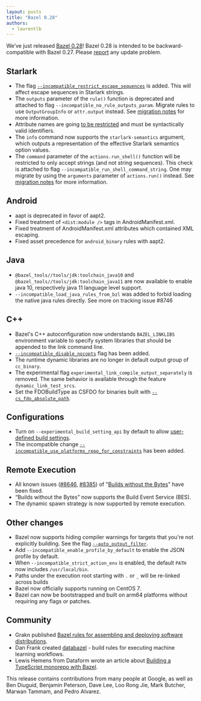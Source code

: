 ```yaml
---
layout: posts
title: "Bazel 0.28"
authors:
  - laurentlb
---
```



We’ve just released [Bazel 0.28](https://github.com/bazelbuild/bazel/releases/tag/0.28.0)! Bazel 0.28 is intended to be backward-compatible with Bazel 0.27. Please [report](https://github.com/bazelbuild/bazel/issues/new) any update problem.


## Starlark



*   The flag [`--incompatible_restrict_escape_sequences`](https://github.com/bazelbuild/bazel/issues/8380) is added. This will affect escape sequences in Starlark strings.
*   The `outputs` parameter of the `rule()` function is deprecated and attached to flag `--incompatible_no_rule_outputs_param`. Migrate rules to use `OutputGroupInfo` or `attr.output` instead. See [migration notes](https://github.com/bazelbuild/bazel/issues/7977) for more information.
*   Attribute names are going [to be restricted](https://github.com/bazelbuild/bazel/issues/6437) and must be syntactically valid identifiers.
*   The `info` command now supports the `starlark-semantics` argument, which outputs a representation of the effective Starlark semantics option values.
*   The `command` parameter of the `actions.run_shell()` function will be restricted to only accept strings (and not string sequences). This check is attached to flag `--incompatible_run_shell_command_string`. One may migrate by using the `arguments` parameter of `actions.run()` instead. See [migration notes](https://github.com/bazelbuild/bazel/issues/5903) for more information.


## Android



*   aapt is deprecated in favor of aapt2.
*   Fixed treatment of `<dist:module />` tags in AndroidManifest.xml.
*   Fixed treatment of AndroidManifest.xml attributes which contained XML escaping.
*   Fixed asset precedence for `android_binary` rules with aapt2.


## Java



*   `@bazel_tools//tools/jdk:toolchain_java10` and `@bazel_tools//tools/jdk:toolchain_java11` are now available to enable java 10, respectively java 11 language level support.
*   `--incompatible_load_java_rules_from_bzl` was added to forbid loading the native java rules directly. See more on tracking issue #8746


## C++



*   Bazel's C++ autoconfiguration now understands `BAZEL_LINKLIBS` environment variable to specify system libraries that should be appended to the link command line.
*   [`--incompatible_disable_nocopts`](https://github.com/bazelbuild/bazel/issues/8706) flag has been added.
*   The runtime dynamic libraries are no longer in default output group of `cc_binary`.
*   The experimental flag `experimental_link_compile_output_separately` is removed. The same behavior is available through the feature `dynamic_link_test_srcs`.
*   Set the FDOBuildType as CSFDO for binaries built with [`--cs_fdo_absolute_path`](https://docs.bazel.build/versions/master/command-line-reference.html#flag--cs_fdo_absolute_path).


## Configurations



*   Turn on `--experimental_build_setting_api` by default to allow [user-defined build settings](https://docs.bazel.build/versions/master/skylark/config.html#user-defined-build-settings).
*   The incompatible change [`--incompatible_use_platforms_repo_for_constraints`](https://github.com/bazelbuild/bazel/issues/8622) has been added.


## Remote Execution



*   All known issues ([#8646](https://github.com/bazelbuild/bazel/issues/8646), [#8385](https://github.com/bazelbuild/bazel/issues/8385)) of "[Builds without the Bytes](https://blog.bazel.build/2019/05/07/builds-without-bytes.html)" have been fixed.
*   “Builds without the Bytes” now supports the Build Event Service (BES).
*   The dynamic spawn strategy is now supported by remote execution.


## Other changes



*   Bazel now supports hiding compiler warnings for targets that you're not explicitly building. See the flag [`--auto_output_filter`](https://docs.bazel.build/versions/master/user-manual.html#flag--auto_output_filter).
*   Add `--incompatible_enable_profile_by_default` to enable the JSON profile by default.
*   When `--incompatible_strict_action_env` is enabled, the default `PATH` now includes `/usr/local/bin`.
*   Paths under the execution root starting with `.` or `_` will be re-linked across builds
*   Bazel now officially supports running on CentOS 7.
*   Bazel can now be bootstrapped and built on arm64 platforms without requiring any flags or patches.


## Community



*   Grakn published [Bazel rules for assembling and deploying software distributions](https://github.com/graknlabs/bazel-distribution).
*   Dan Frank created [databazel](https://github.com/danielhfrank/databazel) - build rules for executing machine learning workflows.
*   Lewis Hemens from Dataform wrote an article about [Building a TypeScript monorepo with Bazel](https://dev.to/lewish/building-a-typescript-monorepo-with-bazel-4o7n).

 

This release contains contributions from many people at Google, as well as Ben
Diuguid, Benjamin Peterson, Dave Lee, Loo Rong Jie, Mark Butcher, Marwan Tammam,
and Pedro Alvarez.
